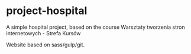 # project-hospital
A simple hospital project, based on the course Warsztaty tworzenia stron internetowych - Strefa Kursów

Website based on sass/gulp/git.

